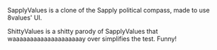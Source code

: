 SapplyValues is a clone of the Sapply political compass, made to use 8values' UI.

ShittyValues is a shitty parody of SapplyValues that waaaaaaaaaaaaaaaaaaaay over simplifies the test. Funny!

